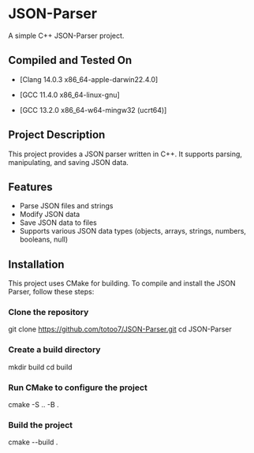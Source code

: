 # JSON-Parser

A simple C++ JSON-Parser project.

## Compiled and Tested On

- [Clang 14.0.3 x86_64-apple-darwin22.4.0]

- [GCC 11.4.0 x86_64-linux-gnu]

- [GCC 13.2.0 x86_64-w64-mingw32 (ucrt64)]

## Project Description

This project provides a JSON parser written in C++. It supports parsing, manipulating, and saving JSON data.

## Features

- Parse JSON files and strings
- Modify JSON data
- Save JSON data to files
- Supports various JSON data types (objects, arrays, strings, numbers, booleans, null)

## Installation

This project uses CMake for building. To compile and install the JSON Parser, follow these steps:

### Clone the repository
git clone https://github.com/totoo7/JSON-Parser.git
cd JSON-Parser

### Create a build directory
mkdir build
cd build

### Run CMake to configure the project
cmake -S .. -B .

### Build the project
cmake --build .